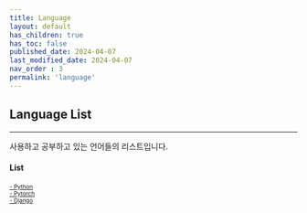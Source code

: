 ```yaml
---
title: Language
layout: default
has_children: true
has_toc: false
published_date: 2024-04-07
last_modified_date: 2024-04-07
nav_order : 3
permalink: 'language'
---
```


## Language List

---

사용하고 공부하고 있는 언어들의 리스트입니다.

#### List
<a href="https://pozuhtuhv.github.io/python">
    <span style="font-size:10px;">- Python</span>
</a><br>
<a href="https://pozuhtuhv.github.io/pytorch">
    <span style="font-size:10px;">- Pytorch</span>
</a><br>
<a href="https://pozuhtuhv.github.io/django">
    <span style="font-size:10px;">- Django</span>
</a>

<!-- \- [Python](https://pozuhtuhv.github.io/python)<br> -->
<!-- \- [Pytorch](https://pozuhtuhv.github.io/pytorch)<br> -->
<!-- \- [Django](https://pozuhtuhv.github.io/django) -->